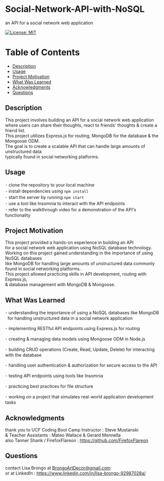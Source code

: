   # Social-Network-API-with-NoSQL
  
  an API for a social network web application

  [![License: MIT](https://img.shields.io/badge/License-MIT-yellow.svg)](https://opensource.org/licenses/MIT)

  # Table of Contents

  * [Description](#description)
  * [Usage](#usage)
  * [Project Motivation](#project-motivation)
  * [What Was Learned](#what-was-learned)
  * [Acknowledgments](#acknowledgments)
  * [Questions](#questions)
  
  ## Description

  This project involves building an API for a social network web application <br>
  where users can share their thoughts, react to friends' thoughts & create a friend list. <br>
  This project utilizes Express.js for routing, MongoDB for the database & the Mongoose ODM. <br>
  The goal is to create a scalable API that can handle large amounts of unstructured data <br>
  typically found in social networking platforms. 
  
  ## Usage 

   ･ clone the repository to your local machine <br>
   ･ install dependencies using `npm install` <br>
   ･ start the server by running `npm start` <br>
   ･ use a tool like Insomnia to interact with the API endpoints <br>
   ･ refer to the walkthrough video for a demonstration of the API's functionality

  ## Project Motivation

  This project provided a hands-on experience in building an API <br>
  for a social network web application using NoSQL database technology. <br>
  Working on this project gained understanding in the importance of using NoSQL databases <br>
  like MongoDB for handling large amounts of unstructured data commonly found in social networking platforms. <br>
  This project allowed practicing skills in API development, routing with Express.js, <br>
  & database management with MongoDB & Mongoose. 
  
  ## What Was Learned

  ･ understanding the importance of using a NoSQL databases like MongoDB <br>
  &nbsp; for handling unstructured data in a social network application

  ･ implementing RESTful API endpoints using Express.js for routing

  ･ creating & managing data models using Mongoose ODM in Node.js

  ･ building CRUD operations (Create, Read, Update, Delete) for interacting with the database

  ･ handling user authentication & authorization for secure access to the API

  ･ testing API endpoints using tools like Insomnia

  ･ practicing best practices for file structure

  ･ working on a project that simulates real-world application development tasks

  ## Acknowledgments

  thank you to UCF Coding Boot Camp Instructor : Steve Mustanski <br>
  & Teacher Assistants : Mateo Wallace & Gerard Mennella <br>
  also Tanner Shank / FirefoxFlareon : https://github.com/FirefoxFlareon
 
  ## Questions

  contact Lisa Brongo at BrongoArtDecor@gmail.com <br>
  or at LinkedIn : https://www.linkedin.com/in/lisa-brongo-92987028a/


